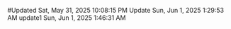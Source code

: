 #Updated Sat, May 31, 2025 10:08:15 PM
Update Sun, Jun  1, 2025  1:29:53 AM
update1 Sun, Jun  1, 2025  1:46:31 AM
